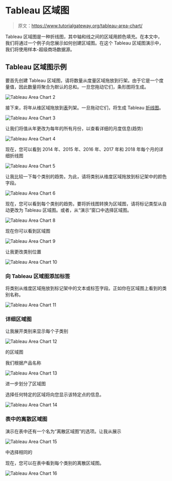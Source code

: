 # Tableau 区域图

> 原文：<https://www.tutorialgateway.org/tableau-area-chart/>

Tableau 区域图是一种折线图，其中轴和线之间的区域用颜色填充。在本文中，我们将通过一个例子向您展示如何创建区域图。在这个 Tableau 区域图演示中，我们将使用样本-超级商场数据源。

## Tableau 区域图示例

要首先创建 Tableau 区域图，请将数量从度量区域拖放到行架。由于它是一个度量值，因此数量将聚合为默认的总和。一旦您拖动它们，条形图将生成。

![Tableau Area Chart 2](img/f868e42031881b8b55cd2430cf0c7cbe.png)

接下来，将年从维区域拖放到[表](https://www.tutorialgateway.org/tableau/)列架。一旦拖动它们，将生成 Tableau [折线图](https://www.tutorialgateway.org/tableau-line-chart/)。

![Tableau Area Chart 3](img/8619c849746c768c73195936d0caf20e.png)

让我们将值从年更改为每年的所有月份，以查看详细的月度信息(趋势)

![Tableau Area Chart 4](img/7abc0228266ec3eaa54fd4a9290714be.png)

现在，您可以看到 2014 年、2015 年、2016 年、2017 年和 2018 年每个月的详细折线图

![Tableau Area Chart 5](img/698790eb656694c9fe97ca8a3a373cae.png)

让我比较一下每个类别的趋势。为此，请将类别从维度区域拖放到标记架中的颜色字段。

![Tableau Area Chart 6](img/4c96f3e27f2748dd289e3bf0f941d9d1.png)

现在，您可以看到每个类别的趋势。要将折线图转换为区域图，请将标记类型从自动更改为 Tableau 区域图。或者，从“演示”窗口中选择区域图。

![Tableau Area Chart 8](img/946c4a994d6eca31e10234aa9e5b293d.png)

现在你可以看到区域图

![Tableau Area Chart 9](img/1c87b85c694c748bf4b5f0fe53e37c7c.png)

让我更改类别位置

![Tableau Area Chart 10](img/71f2c47a83808590381152049e65e48f.png)

### 向 Tableau 区域图添加标签

将类别从维度区域拖放到标记架中的文本或标签字段。正如你在区域图上看到的类别名称。

![Tableau Area Chart 11](img/d7e21ffb4565b98607971adca5dbcaae.png)

### 详细区域图

让我展开类别来显示每个子类别

![Tableau Area Chart 12](img/4aa010e660db644051aecef5b34ca090.png)

的区域图

我们根据产品名称

![Tableau Area Chart 13](img/2bf1f4c9c48ba9a5d88e2cb0ceb5da0a.png)

进一步划分了区域图

选择任何特定的区域将向您显示该特定点的信息。

![Tableau Area Chart 14](img/b00b118313b4ebdfc02840b870ec61f9.png)

### 表中的离散区域图

演示在表中还有一个名为“离散区域图”的选项。让我从展示

![Tableau Area Chart 15](img/090e7854333e3846b188f6cdc552762f.png)

中选择相同的

现在，您可以在表中看到每个类别的离散区域图。

![Tableau Area Chart 16](img/5b0230c57920c602dc78ca4dd683685f.png)